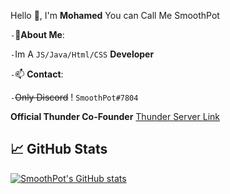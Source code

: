 Hello 👋, I'm **Mohamed** You can Call Me SmoothPot

`-`🌱**About Me**:

`-`Im A `JS/Java/Html/CSS` **Developer**

`-`📫 **Contact**:

`-`~~Only Discord~~ ! `SmoothPot#7804`

**Official Thunder Co-Founder** [Thunder Server Link](https://discord.gg/NhWE3ZFwHm)

<!---
M0hameeed/M0hameeed is a ✨ special ✨ repository because its `README.md` (this file) appears on your GitHub profile.
You can click the Preview link to take a look at your changes.
--->
 
## 📈 GitHub Stats
[![SmoothPot's GitHub stats](https://github-readme-stats.vercel.app/api?username=M0hameeed&show_icons=true&count_private=true&icon_color=0000fd&title_color=ff0000)](https://Thunder)



